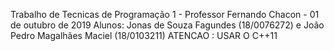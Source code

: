 Trabalho de Tecnicas de Programação 1 - Professor Fernando Chacon - 01 de outubro de 2019 
Alunos: Jonas de Souza Fagundes (18/0076272) e João Pedro Magalhães Maciel (18/0103211) 
ATENCAO : USAR O C++11 
